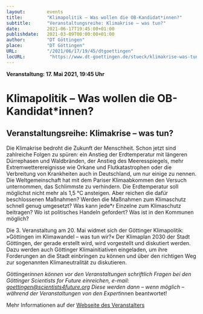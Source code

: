 ```yaml
---
layout:        events
title:         "Klimapolitik – Was wollen die OB-Kandidat*innen?"
subtitle:      "Veranstaltungsreihe: Klimakrise – was tun?"
date:          2021-06-17T19:45:00+01:00
publishdate:   2021-03-09T00:00:00+01:00
author:        "DT Göttingen"
place:         "DT Göttingen"
URL:           "/2021/06/17/19/45/dtgoettingen"
locURL:         "https://www.dt-goettingen.de/stueck/klimakrise-was-tun/"
---
```


**Veranstaltung: 17. Mai 2021, 19:45 Uhr**

Klimapolitik – Was wollen die OB-Kandidat*innen?
===========

Veranstaltungsreihe: Klimakrise – was tun?
-----------

Die Klimakrise bedroht die Zukunft der Menschheit. Schon jetzt sind zahlreiche Folgen zu spüren: ein Anstieg der Erdtemperatur mit längeren Dürrephasen und Waldbränden, der Anstieg des Meeresspiegels, mehr Extremwetterereignisse wie Orkane und Flutkatastrophen oder die Verbreitung von Krankheiten auch in Deutschland, um nur einige zu nennen. Die Weltgemeinschaft hat mit dem Pariser Klimaabkommen den Versuch unternommen, das Schlimmste zu verhindern. Die Erdtemperatur soll möglichst nicht mehr als 1,5 °C ansteigen. Aber reichen die dafür beschlossenen Maßnahmen? Werden die Maßnahmen zum Klimaschutz schnell genug umgesetzt?  Was kann jede*r Einzelne zum Klimaschutz beitragen? Wo ist politisches Handeln gefordert? Was ist in den Kommunen möglich?

Die 3. Veranstaltung am 20. Mai widmet sich der Göttinger Klimapolitik: »Göttingen im Klimawandel – was tun wir?« Der Klimaplan 2030 der Stadt Göttingen, der gerade erstellt wird, wird vorgestellt und diskutiert werden. Dazu werden auch Göttinger Klimainitiativen eingeladen, um ihre Forderungen an die Stadt einbringen zu können und über den richtigen Weg zur sogenannten Klimaneutralität zu diskutieren.

Göttinger*innen können vor den Veranstaltungen schriftlich Fragen bei den Göttinger Scientists for Future einreichen, e-mail: goettingen@scientists4future.org
Diese werden dann – wenn möglich – während der Veranstaltungen von den Expert*innen beantwortet!



Mehr Informationen auf der [Webseite des Veranstalters](https://www.dt-goettingen.de/stueck/klimakrise-was-tun/)
